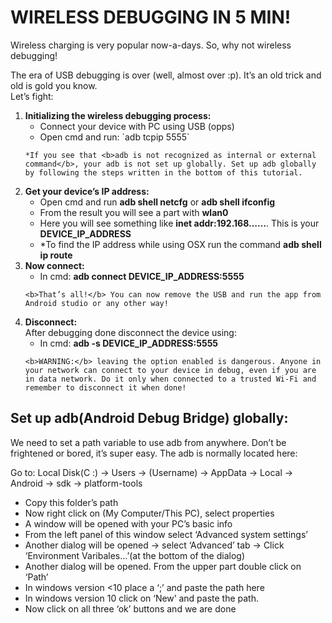 WIRELESS DEBUGGING IN 5 MIN!
===============================

Wireless charging is very popular now-a-days. So, why not wireless debugging! 

The era of USB debugging is over (well, almost over :p). It’s an old trick and old is gold you know.
<br />Let’s fight:

<ol>
<li> <b>Initializing the wireless debugging process:</b>
	<ul>
		<li>Connect your device with PC using USB (opps)</li>
		<li>Open cmd and run: `adb tcpip 5555`</li>
	</ul>
	
	*If you see that <b>adb is not recognized as internal or external command</b>, your adb is not set up globally. Set up adb globally by following the steps written in the bottom of this tutorial.
</li>

<li> <b>Get your device’s IP address:</b>
	<ul>
		<li>Open cmd and run <b>adb shell netcfg</b> or <b>adb shell ifconfig</b></li>
		<li>From the result you will see a part with <b>wlan0</b></li>
		<li>Here you will see something like <b>inet addr:192.168……</b>. This is your <b>DEVICE_IP_ADDRESS</b></li>
		<li>*To find the IP address while using OSX run the command <b>adb shell ip route</b></li>
	</ul>
</li>

<li> <b>Now connect:</b>
	<ul>
		<li>In cmd: <b>adb connect DEVICE_IP_ADDRESS:5555</b></li>
	</ul>
	
	<b>That’s all!</b> You can now remove the USB and run the app from Android studio or any other way!
</li>

<li> <b>Disconnect:</b>
	<br />After debugging done disconnect the device using:
	<ul>
		<li>In cmd: <b>adb -s DEVICE_IP_ADDRESS:5555</b></li>
	</ul>
	
	<b>WARNING:</b> leaving the option enabled is dangerous. Anyone in your network can connect to your device in debug, even if you are in data network. Do it only when connected to a trusted Wi-Fi and remember to disconnect it when done!
</li>
</ol>


Set up adb(Android Debug Bridge) globally:
------------------------------------------
We need to set a path variable to use adb from anywhere.  Don’t be frightened or bored, it’s super easy. The adb is normally located here: 

Go to: Local Disk(C :) -> Users -> (Username) ->  AppData -> Local -> Android -> sdk -> platform-tools

<ul>
	<li>Copy this folder’s path</li>
	<li>Now right click on (My Computer/This PC), select properties</li>
	<li>A window will be opened with your PC’s basic info</li>
	<li>From the left panel of this window select ‘Advanced system settings’</li>
	<li>Another dialog will be opened -> select ‘Advanced’ tab -> Click ‘Environment Varibales…’(at the bottom of the dialog)</li>
	<li>Another dialog will be opened. From the upper part double click on ‘Path’</li>
	<li>In windows version <10 place a ‘;’ and paste the path here</li>
	<li>In windows version 10 click on ‘New’ and paste the path.</li>
	<li>Now click on all three ‘ok’ buttons and we are done</li>
</ul>

